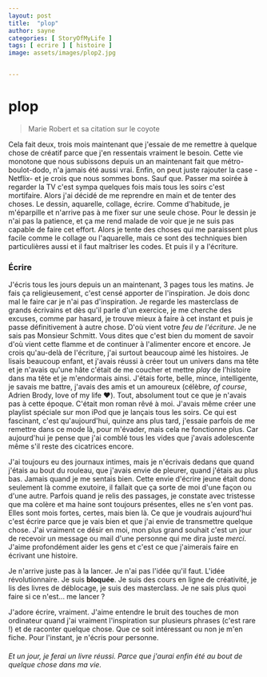 ```yaml
---
layout: post
title:  "plop"
author: sayne
categories: [ StoryOfMyLife ]
tags: [ ecrire ] [ histoire ]
image: assets/images/plop2.jpg


---
```


# plop



> Marie Robert et sa citation sur le coyote

Cela fait deux, trois mois maintenant que j'essaie de me remettre à quelque chose de créatif parce que j'en ressentais vraiment le besoin. Cette vie monotone que nous subissons depuis un an maintenant fait que métro-boulot-dodo, n'a jamais été aussi vrai. Enfin, on peut juste rajouter la case -Netflix- et je crois que nous sommes bons. Sauf que. Passer ma soirée à regarder la TV c'est sympa quelques fois mais tous les soirs c'est mortifaire. Alors j'ai décidé de me reprendre en main et de tenter des choses. Le dessin, aquarelle, collage, écrire. Comme d'habitude, je m'éparpille et n'arrive pas à me fixer sur une seule chose. Pour le dessin je n'ai pas la patience, et ça me rend malade de voir que je ne suis pas capable de faire cet effort. Alors je tente des choses qui me paraissent plus facile comme le collage ou l'aquarelle, mais ce sont des techniques bien particulières aussi et il faut maîtriser les codes. Et puis il y a l'écriture.

### Écrire

J'écris tous les jours depuis un an maintenant, 3 pages tous les matins. Je fais ça religieusement, c'est censé apporter de l'inspiration. Je dois donc mal le faire car je n'ai pas d'inspiration. Je regarde les masterclass de grands écrivains et dès qu'il parle d'un exercice, je me cherche des excuses, comme par hasard, je trouve mieux à faire à cet instant et puis je passe définitivement à autre chose. D'où vient votre *feu de l'écriture*. Je ne sais pas Monsieur Schmitt. Vous dites que c'est  bien du moment de savoir d'où vient cette flamme et de continuer à l'alimenter encore et encore. Je crois qu'au-delà de l'écriture, j'ai surtout beaucoup aimé les histoires. Je lisais beaucoup enfant, et j'avais réussi à créer tout un univers dans ma tête et je n'avais qu'une hâte c'était de me coucher et mettre *play* de l'histoire dans ma tête et je m'endormais ainsi. J'étais forte, belle, mince, intelligente, je savais me battre, j'avais des amis et un amoureux (célèbre, *of course*, Adrien Brody, love of my life ♥️). Tout, absolument tout ce que je n'avais pas à cette époque. C'était mon roman rêvé à moi. J'avais même créer une playlist spéciale sur mon iPod que je lançais tous les soirs. Ce qui est fascinant, c'est qu'aujourd'hui, quinze ans plus tard, j'essaie parfois de me remettre dans ce mode là, pour m'évader, mais cela ne fonctionne plus. Car aujourd'hui je pense que j'ai comblé tous les vides que j'avais adolescente même s'il reste des cicatrices encore. 

J'ai toujours eu des journaux intimes, mais je n'écrivais dedans que quand j'étais au bout du rouleau, que j'avais envie de pleurer, quand j'étais au plus bas. Jamais quand je me sentais bien. Cette envie d'écrire jeune était donc seulement là comme exutoire, il fallait que ça sorte de moi d'une façon ou d'une autre. Parfois quand je relis des passages, je constate avec tristesse que ma colère et ma haine sont toujours présentes, elles ne s'en vont pas. Elles sont mois fortes, certes, mais bien là. Ce que je voudrais aujourd'hui c'est écrire parce que je vais bien et que j'ai envie de transmettre quelque chose. J'ai vraiment ce désir en moi, mon plus grand souhait c'est un jour de recevoir un message ou mail d'une personne qui me dira juste *merci*. J'aime profondément aider les gens et c'est ce que j'aimerais faire en écrivant une histoire. 

Je n'arrive juste pas à la lancer. Je n'ai pas l'idée qu'il faut. L'idée révolutionnaire. Je suis **bloquée**. Je suis des cours en ligne de créativité, je lis des livres de déblocage, je suis des masterclass. Je ne sais plus quoi faire si ce n'est... me lancer ? 

J'adore écrire, vraiment. J'aime entendre le bruit des touches de mon ordinateur quand j'ai vraiment l'inspiration sur plusieurs phrases (c'est rare !) et de raconter quelque chose. Que ce soit intéressant ou non je m'en fiche. Pour l'instant, je n'écris pour personne. 

###### Et un jour, je ferai un livre réussi. Parce que j'aurai enfin été au bout de quelque chose dans ma vie.  











